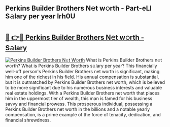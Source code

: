 ## Perkins Builder Brothers N𝚎t w𝚘rth - Part-eLl S𝚊lary per year Irh0U

# <h2><a href="http://gc3fmt.nevu.top/?p=Perkins+Builder+Brothers">🔗 👉🔴 Perkins Builder Brothers N𝚎t w𝚘rth - S𝚊lary</a></h2>

[![Perkins Builder Brothers N𝚎t W𝚘rth](https://i.imgur.com/Oavwk0R.jpeg)](http://gc3fmt.nevu.top/?p=Perkins+Builder+Brothers)
What is Perkins Builder Brothers n𝚎t w𝚘rth? What is Perkins Builder Brothers s𝚊lary per year?
This financially well-off person's Perkins Builder Brothers net worth is significant, making him one of the richest in his field. His annual compensation is substantial, but it is outmatched by Perkins Builder Brothers net worth, which is believed to be more significant due to his numerous business interests and valuable real estate holdings. With a Perkins Builder Brothers net worth that places him in the uppermost tier of wealth, this man is famed for his business savvy and financial prowess. This prosperous individual, possessing a Perkins Builder Brothers net worth in the billions and a notable yearly compensation, is a prime example of the force of tenacity, dedication, and financial shrewdness.
